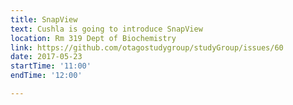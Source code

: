 ```yaml
---
title: SnapView
text: Cushla is going to introduce SnapView 
location: Rm 319 Dept of Biochemistry
link: https://github.com/otagostudygroup/studyGroup/issues/60
date: 2017-05-23
startTime: '11:00'
endTime: '12:00'

---
```


